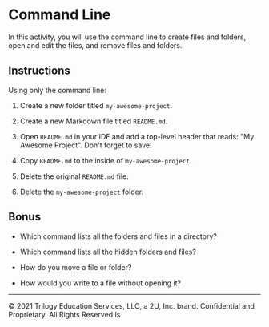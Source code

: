 # Command Line

In this activity, you will use the command line to create files and folders, open and edit the files, and remove files and folders.

## Instructions

Using only the command line:

1. Create a new folder titled `my-awesome-project`. 

2. Create a new Markdown file titled `README.md`.

3. Open `README.md` in your IDE and add a top-level header that reads: "My Awesome Project". Don't forget to save!

4. Copy `README.md` to the inside of `my-awesome-project`.

5. Delete the original `README.md` file.

6. Delete the `my-awesome-project` folder.

## Bonus

* Which command lists all the folders and files in a directory?

* Which command lists all the hidden folders and files?

* How do you move a file or folder?

* How would you write to a file without opening it?

---
© 2021 Trilogy Education Services, LLC, a 2U, Inc. brand. Confidential and Proprietary. All Rights Reserved.ls
